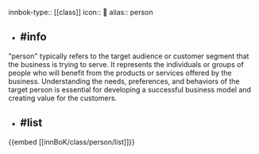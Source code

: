 innbok-type:: [[class]]
icon:: 👤
alias:: person

- ## #info 
"person" typically refers to the target audience or customer segment that the business is trying to serve. It represents the individuals or groups of people who will benefit from the products or services offered by the business. Understanding the needs, preferences, and behaviors of the target person is essential for developing a successful business model and creating value for the customers.
- ## #list 
{{embed [[innBoK/class/person/list]]}}

